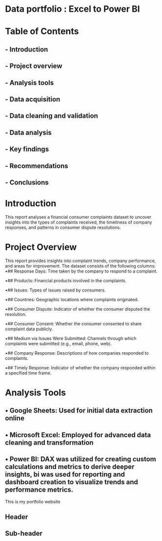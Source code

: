 # Data portfolio : Excel to Power BI



# Table of Contents
## - Introduction
## - Project overview
## - Analysis tools
## - Data acquisition
## - Data cleaning and validation
## - Data analysis
## -  Key findings
## - Recommendations
## - Conclusions

# Introduction
This report analyses a financial consumer complaints dataset to uncover insights into the types of complaints received, the timeliness of company responses, and patterns in consumer dispute resolutions.
# Project Overview
This report provides insights into complaint trends, company performance, and areas for improvement. The dataset consists of the following columns:
•##	Response Days: Time taken by the company to respond to a complaint.

•##	Products: Financial products involved in the complaints.

•##	Issues: Types of issues raised by consumers.

•##	Countries: Geographic locations where complaints originated.

•##	Consumer Dispute: Indicator of whether the consumer disputed the resolution.

•##	Consumer Consent: Whether the consumer consented to share complaint data publicly.

•##	Medium via Issues Were Submitted: Channels through which complaints were submitted (e.g., email, phone, web).

•##	Company Response: Descriptions of how companies responded to complaints.

•##	Timely Response: Indicator of whether the company responded within a specified time frame.

# Analysis Tools
## •	Google Sheets: Used for initial data extraction online

## •	Microsoft Excel: Employed for advanced data cleaning and transformation

## •	Power BI: DAX was utilized for creating custom calculations and metrics to derive deeper insights, bi was used for reporting and dashboard creation to visualize trends and performance metrics.





This is my portfolio website


## Header


## Sub-header
